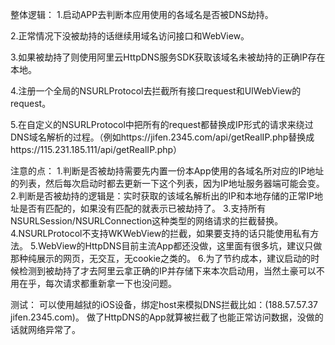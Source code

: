 整体逻辑：
1.启动APP去判断本应用使用的各域名是否被DNS劫持。

2.正常情况下没被劫持的话继续用域名访问接口和WebView。

3.如果被劫持了则使用阿里云HttpDNS服务SDK获取该域名未被劫持的正确IP存在本地。

4.注册一个全局的NSURLProtocol去拦截所有接口request和UIWebView的request。

5.在自定义的NSURLProtocol中把所有的request都替换成IP形式的请求来绕过DNS域名解析的过程。（例如https://jifen.2345.com/api/getRealIP.php替换成https://115.231.185.111/api/getRealIP.php）


注意的点：
1.判断是否被劫持需要先内置一份本App使用的各域名所对应的IP地址的列表，然后每次启动时都去更新一下这个列表，因为IP地址服务器端可能会变。
2.判断是否被劫持的逻辑是：实时获取的该域名解析出的IP和本地存储的正常IP地址是否有匹配的，如果没有匹配的就表示已被劫持了。
3.支持所有NSURLSession/NSURLConnection这种类型的网络请求的拦截替换。
4.NSURLProtocol不支持WKWebView的拦截，如果要支持的话只能使用私有方法。
5.WebView的HttpDNS目前主流App都还没做，这里面有很多坑，建议只做那种纯展示的网页，无交互，无cookie之类的。
6.为了节约成本，建议启动的时候检测到被劫持了才去阿里云拿正确的IP并存储下来本次启动用，当然土豪可以不用在乎，每次请求都重新拿一下也没问题。


测试：
可以使用越狱的iOS设备，绑定host来模拟DNS拦截比如：(188.57.57.37  jifen.2345.com)。
做了HttpDNS的App就算被拦截了也能正常访问数据，没做的话就网络异常了。
